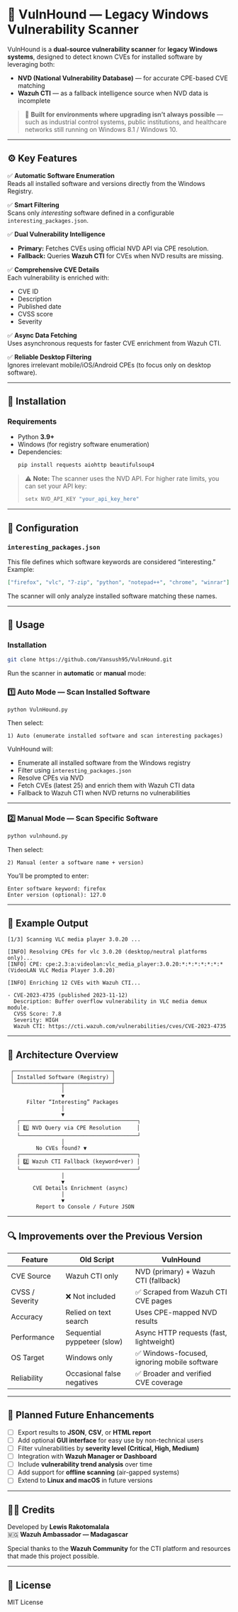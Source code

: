 # 🐾 VulnHound — Legacy Windows Vulnerability Scanner

VulnHound is a **dual-source vulnerability scanner** for **legacy Windows systems**, designed to detect known CVEs for installed software by leveraging both:

- **NVD (National Vulnerability Database)** — for accurate CPE-based CVE matching  
- **Wazuh CTI** — as a fallback intelligence source when NVD data is incomplete  

> 🎯 **Built for environments where upgrading isn’t always possible** — such as industrial control systems, public institutions, and healthcare networks still running on Windows 8.1 / Windows 10.

---

## ⚙️ Key Features

✅ **Automatic Software Enumeration**  
Reads all installed software and versions directly from the Windows Registry.  

✅ **Smart Filtering**  
Scans only *interesting* software defined in a configurable `interesting_packages.json`.  

✅ **Dual Vulnerability Intelligence**  
- **Primary:** Fetches CVEs using official NVD API via CPE resolution.  
- **Fallback:** Queries **Wazuh CTI** for CVEs when NVD results are missing.  

✅ **Comprehensive CVE Details**  
Each vulnerability is enriched with:  
- CVE ID  
- Description  
- Published date  
- CVSS score  
- Severity  

✅ **Async Data Fetching**  
Uses asynchronous requests for faster CVE enrichment from Wazuh CTI.  

✅ **Reliable Desktop Filtering**  
Ignores irrelevant mobile/iOS/Android CPEs (to focus only on desktop software).

---

## 🚀 Installation

### Requirements

- Python **3.9+**
- Windows (for registry software enumeration)
- Dependencies:  
  ```bash
  pip install requests aiohttp beautifulsoup4
  ```

> ⚠️ **Note:** The scanner uses the NVD API. For higher rate limits, you can set your API key:
> ```bash
> setx NVD_API_KEY "your_api_key_here"
> ```

---

## 🧩 Configuration

### `interesting_packages.json`

This file defines which software keywords are considered “interesting.”  
Example:

```json
["firefox", "vlc", "7-zip", "python", "notepad++", "chrome", "winrar"]
```

The scanner will only analyze installed software matching these names.

---

## 🧠 Usage

### Installation

```bash
git clone https://github.com/Vansush95/VulnHound.git
```

Run the scanner in **automatic** or **manual** mode:

### 1️⃣ Auto Mode — Scan Installed Software

```bash
python VulnHound.py
```

Then select:
```
1) Auto (enumerate installed software and scan interesting packages)
```

VulnHound will:
- Enumerate all installed software from the Windows registry  
- Filter using `interesting_packages.json`  
- Resolve CPEs via NVD  
- Fetch CVEs (latest 25) and enrich them with Wazuh CTI data  
- Fallback to Wazuh CTI when NVD returns no vulnerabilities

---

### 2️⃣ Manual Mode — Scan Specific Software

```bash
python vulnhound.py
```

Then select:
```
2) Manual (enter a software name + version)
```

You’ll be prompted to enter:
```
Enter software keyword: firefox
Enter version (optional): 127.0
```

---

## 🧾 Example Output

```text
[1/3] Scanning VLC media player 3.0.20 ...

[INFO] Resolving CPEs for vlc 3.0.20 (desktop/neutral platforms only)...
[INFO] CPE: cpe:2.3:a:videolan:vlc_media_player:3.0.20:*:*:*:*:*:*:*  (VideoLAN VLC Media Player 3.0.20)

[INFO] Enriching 12 CVEs with Wazuh CTI...

- CVE-2023-4735 (published 2023-11-12)
  Description: Buffer overflow vulnerability in VLC media demux module.
  CVSS Score: 7.8
  Severity: HIGH
  Wazuh CTI: https://cti.wazuh.com/vulnerabilities/cves/CVE-2023-4735
```

---

## 🧱 Architecture Overview

```
 ┌───────────────────────────────┐
 │ Installed Software (Registry) │
 └───────────────┬───────────────┘
                 │
                 ▼
      Filter “Interesting” Packages
                 │
                 ▼
   ┌─────────────────────────────────────┐
   │ 1️⃣ NVD Query via CPE Resolution     │
   └─────────────────────────────────────┘
                 │
         No CVEs found? ▼
   ┌─────────────────────────────────────┐
   │ 2️⃣ Wazuh CTI Fallback (keyword+ver) │
   └─────────────────────────────────────┘
                 │
                 ▼
        CVE Details Enrichment (async)
                 │
                 ▼
         Report to Console / Future JSON
```

---

## 🔍 Improvements over the Previous Version

| Feature | Old Script | VulnHound |
|----------|-------------|------------|
| CVE Source | Wazuh CTI only | NVD (primary) + Wazuh CTI (fallback) |
| CVSS / Severity | ❌ Not included | ✅ Scraped from Wazuh CTI CVE pages |
| Accuracy | Relied on text search | Uses CPE-mapped NVD results |
| Performance | Sequential pyppeteer (slow) | Async HTTP requests (fast, lightweight) |
| OS Target | Windows only | ✅ Windows-focused, ignoring mobile software |
| Reliability | Occasional false negatives | ✅ Broader and verified CVE coverage |

---

## 🔮 Planned Future Enhancements

- [ ] Export results to **JSON**, **CSV**, or **HTML report**
- [ ] Add optional **GUI interface** for easy use by non-technical users
- [ ] Filter vulnerabilities by **severity level (Critical, High, Medium)**
- [ ] Integration with **Wazuh Manager or Dashboard**
- [ ] Include **vulnerability trend analysis** over time
- [ ] Add support for **offline scanning** (air-gapped systems)
- [ ] Extend to **Linux and macOS** in future versions

---

## 🧑‍💻 Credits

Developed by **Lewis Rakotomalala**  
🇲🇬 **Wazuh Ambassador — Madagascar**

Special thanks to the **Wazuh Community** for the CTI platform and resources that made this project possible.

---

## 📜 License

MIT License
